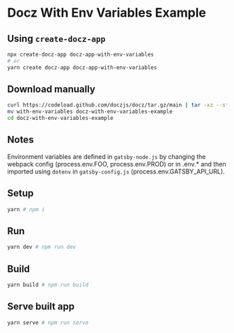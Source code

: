 # Docz With Env Variables Example

## Using `create-docz-app`

```sh
npx create-docz-app docz-app-with-env-variables
# or
yarn create docz-app docz-app-with-env-variables
```

## Download manually

```sh
curl https://codeload.github.com/doczjs/docz/tar.gz/main | tar -xz --strip=2 docz-main/examples/with-env-variables
mv with-env-variables docz-with-env-variables-example
cd docz-with-env-variables-example
```

## Notes

Environment variables are defined in `gatsby-node.js` by changing the webpack config (process.env.FOO, process.env.PROD) or in .env.* and then imported using `dotenv` in `gatsby-config.js` (process.env.GATSBY_API_URL).

## Setup

```sh
yarn # npm i
```

## Run

```sh
yarn dev # npm run dev
```

## Build

```sh
yarn build # npm run build
```

## Serve built app

```sh
yarn serve # npm run serve
```
